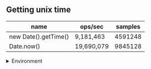 ## Getting unix time

|name|ops/sec|samples|
|-|-|-|
|new Date().getTime()|9,181,463|4591248|
|Date.now()|19,690,079|9845128|


<details>
<summary>Environment</summary>

* __Machine:__ linux x64 | 4 vCPUs | 7.6GB Mem
* __Run:__ Wed Oct 15 2025 23:14:34 GMT+0000 (Coordinated Universal Time)
* __Node:__ `v25.0.0`
</details>

<!--
{"environment":{"platform":"linux","arch":"x64","cpus":4,"totalMemory":7.597843170166016},"benchmarks":[{"name":"new Date().getTime()","samples":4591248,"opsSec":9181463.103763754},{"name":"Date.now()","samples":9845128,"opsSec":19690079.14370913}]}-->
